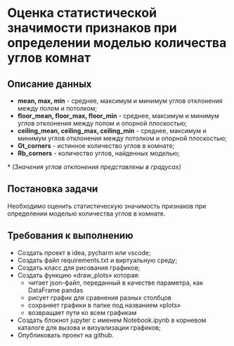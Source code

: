 # Оценка статистической значимости признаков при определении моделью количества углов комнат

## Описание данных

- **mean, max, min** - среднее, максимум и минимум углов отклонения между полом и потолком;
- **floor_mean, floor_max, floor_min** - среднее, максимум и минимум углов отклонения между полом и опорной плоскостью;
- **ceiling_mean, ceiling_max, ceiling_min** - среднее, максимум и минимум углов отклонения между потолком и опорной плоскостью;
- **Gt_corners** - истинное количество углов в комнате;
- **Rb_corners** - количество углов, найденных моделью;

\* *(Значения углов отклонения представлены в градусах)*

## Постановка задачи

Необходимо оценить статистическую значимость признаков при определении моделью количества углов в комнате.

## Требования к выполнению

- Создать проект в idea, pycharm или vscode;
- Создать файл requirements.txt и виртуальную среду;
- Создать класс для рисования графиков;
- Создать функцию «draw_plots» которая:
  - читает json-файл, переданный в качестве параметра, как DataFrame pandas
  - рисует график для сравнения разных столбцов
  - сохраняет графики в папке под названием «plots»
  - возвращает пути ко всем графикам
- Создать блокнот jupyter с именем Notebook.ipynb в корневом каталоге для вызова и визуализации графиков;
- Опубликовать проект на github.
